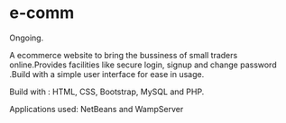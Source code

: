 # e-comm
Ongoing.

A  ecommerce website to bring the bussiness of small traders online.Provides facilities like secure login, signup and change password .Build with a simple user interface for ease in usage. 

Build with : HTML, CSS, Bootstrap, MySQL and PHP. 

Applications used: NetBeans and WampServer

